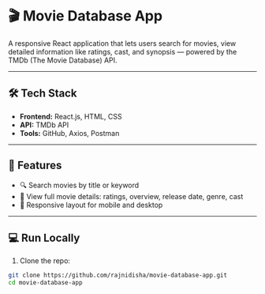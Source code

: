 # 🎬 Movie Database App

A responsive React application that lets users search for movies, view detailed information like ratings, cast, and synopsis — powered by the TMDb (The Movie Database) API.

---

## 🛠️ Tech Stack

- **Frontend:** React.js, HTML, CSS
- **API:** TMDb API
- **Tools:** GitHub, Axios, Postman

---

## 🚀 Features

- 🔍 Search movies by title or keyword  
- 📃 View full movie details: ratings, overview, release date, genre, cast  
- 📱 Responsive layout for mobile and desktop  

---



## 💻 Run Locally

1. Clone the repo:

```bash
git clone https://github.com/rajnidisha/movie-database-app.git
cd movie-database-app
